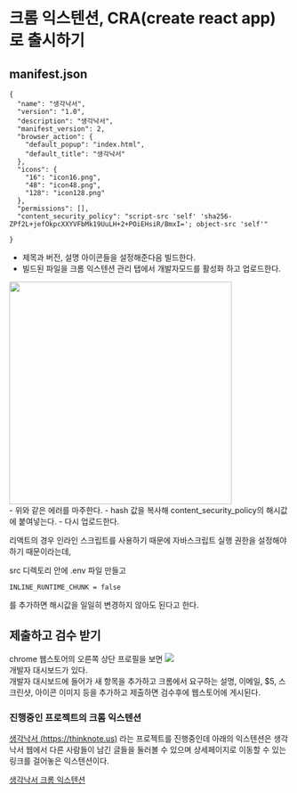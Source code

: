 # 크롬 익스텐션, CRA(create react app)로 출시하기


## manifest.json 

```
{
  "name": "생각낙서",
  "version": "1.0",
  "description": "생각낙서",
  "manifest_version": 2,
  "browser_action": {
    "default_popup": "index.html",
    "default_title": "생각낙서"
  },
  "icons": {
    "16": "icon16.png",
    "48": "icon48.png",
    "128": "icon128.png"
  },
  "permissions": [],
  "content_security_policy": "script-src 'self' 'sha256-ZPf2L+jefOkpcXXYVFbMk19UuLH+2+POiEHsiR/BmxI='; object-src 'self'"
  
} 
```

- 제목과 버전, 설명 아이콘들을 설정해준다음 빌드한다.
- 빌드된 파일을 크롬 익스텐션 관리 탭에서 개발자모드를 활성화 하고 업로드한다.
<img src='https://user-images.githubusercontent.com/77574867/118772581-e201d500-b8be-11eb-932d-5a96ce6e58b1.png' width='400px'>
<br>
- 위와 같은 에러를 마주한다.
- hash 값을 복사해 content_security_policy의 해시값에 붙여넣는다.
- 다시 업로드한다.

리액트의 경우 인라인 스크립트를 사용하기 때문에 자바스크립트 실행 권한을 설정해야 하기 때문이라는데,<br>

src 디렉토리 안에 .env 파일 만들고
```
INLINE_RUNTIME_CHUNK = false
```
를 추가하면 해시값을 일일히 변경하지 않아도 된다고 한다.<br>

## 제출하고 검수 받기

chrome 웹스토어의 오른쪽 상단 프로필을 보면
<img src='https://user-images.githubusercontent.com/77574867/118773553-ed093500-b8bf-11eb-9b24-d513a33091d1.png'>
<br>
개발자 대시보드가 있다.<br>
개발자 대시보드에 들어가 새 항목을 추가하고 크롬에서 요구하는 설명, 이메일, $5, 스크린샷, 아이콘 이미지 등을 추가하고 제출하면 검수후에 웹스토어에 게시된다.<br>

### 진행중인 프로젝트의 크롬 익스텐션

[생각낙서 (https://thinknote.us)](https://thinknote.us) 라는 프로젝트를 진행중인데 아래의 익스텐션은 생각낙서 웹에서 다른 사람들이 남긴 글들을 둘러볼 수 있으며 상세페이지로 이동할 수 있는 링크를 걸어놓은 익스텐션이다.

[생각낙서 크롬 익스텐션](https://chrome.google.com/webstore/detail/%EC%83%9D%EA%B0%81%EB%82%99%EC%84%9C/bjjoklgeipleefnllgkcmacojnmbplga)